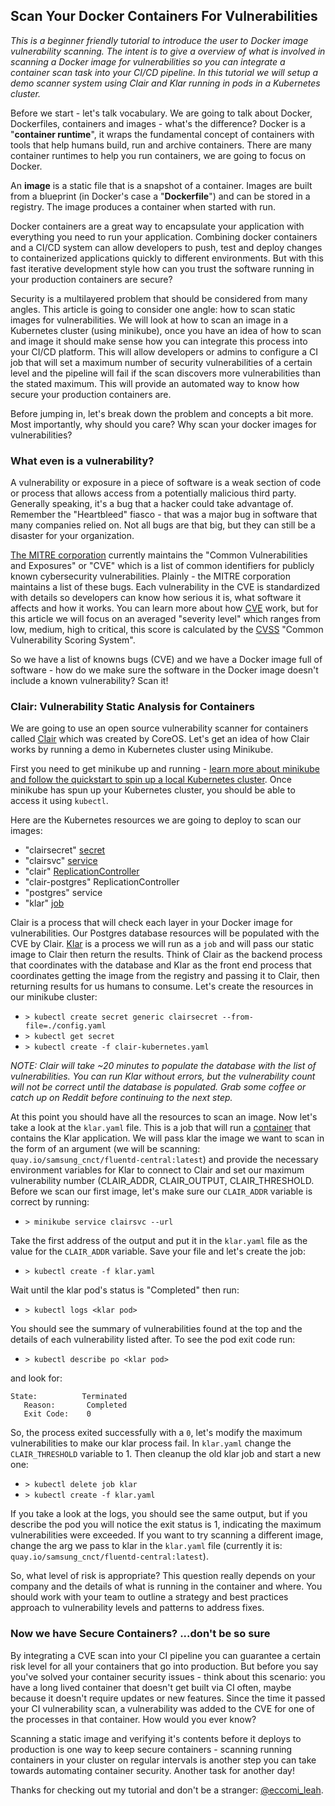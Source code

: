 ## Scan Your Docker Containers For Vulnerabilities

*This is a beginner friendly tutorial to introduce the user to Docker image vulnerability scanning. The intent is to give a overview of what is involved in scanning a Docker image for vulnerabilities so you can integrate a container scan task into your CI/CD pipeline. In this tutorial we will setup a demo scanner system using Clair and Klar running in pods in a Kubernetes cluster.*

Before we start - let's talk vocabulary. We are going to talk about Docker, Dockerfiles, containers and images - what's the difference? Docker is a "**container runtime**", it wraps the fundamental concept of containers with tools that help humans build, run and archive containers. There are many container runtimes to help you run containers, we are going to focus on Docker.

An **image** is a static file that is a snapshot of a container. Images are built from a blueprint (in Docker's case a "**Dockerfile**") and can be stored in a registry. The image produces a container when started with run. 

Docker containers are a great way to encapsulate your application with everything you need to run your application. Combining docker containers and a CI/CD system can allow developers to push, test and deploy changes to containerized applications quickly to different environments. But with this fast iterative development style how can you trust the software running in your production containers are secure? 

Security is a multilayered problem that should be considered from many angles. This article is going to consider one angle: how to scan static images for vulnerabilities. We will look at how to scan an image in a Kubernetes cluster (using minikube), once you have an idea of how to scan and image it should make sense how you can integrate this process into your CI/CD platform. This will allow developers or admins to configure a CI job that will set a maximum number of security vulnerabilities of a certain level and the pipeline will fail if the scan discovers more vulnerabilities than the stated maximum. This will provide an automated way to know how secure your production containers are.

Before jumping in, let's break down the problem and concepts a bit more. Most importantly, why should you care? Why scan your docker images for vulnerabilities? 

### What even is a vulnerability? 

A vulnerability or exposure in a piece of software is a weak section of code or process that allows access from a potentially malicious third party. Generally speaking, it's a bug that a hacker could take advantage of. Remember the "Heartbleed" fiasco - that was a major bug in software that many companies relied on. Not all bugs are that big, but they can still be a disaster for your organization.

[The MITRE corporation](https://cve.mitre.org/about/faqs.html#MITRE_role_in_cve) currently maintains the "Common Vulnerabilities and Exposures" or "CVE" which is a list of common identifiers for publicly known cybersecurity vulnerabilities. Plainly - the MITRE corporation maintains a list of these bugs. Each vulnerability in the CVE is standardized with details so developers can know how serious it is, what software it affects and how it works. You can learn more about how [CVE](https://cve.mitre.org/about/index.html) work, but for this article we will focus on an averaged "severity level" which ranges from low, medium, high to critical, this score is calculated by the [CVSS](https://en.wikipedia.org/wiki/Common_Vulnerability_Scoring_System) "Common Vulnerability Scoring System". 

So we have a list of knowns bugs (CVE) and we have a Docker image full of software - how do we make sure the software in the Docker image doesn't include a known vulnerability? Scan it! 

### Clair: Vulnerability Static Analysis for Containers

We are going to use an open source vulnerability scanner for containers called [Clair](https://github.com/coreos/clair) which was created by CoreOS. Let's get an idea of how Clair works by running a demo in Kubernetes cluster using Minikube. 

First you need to get minikube up and running - [learn more about minikube and follow the quickstart to spin up a local Kubernetes cluster](https://github.com/kubernetes/minikube). Once minikube has spun up your Kubernetes cluster, you should be able to access it using `kubectl`.

Here are the Kubernetes resources we are going to deploy to scan our images:

* "clairsecret" [secret](https://kubernetes.io/docs/concepts/configuration/secret/)
* "clairsvc" [service](https://kubernetes.io/docs/concepts/services-networking/service/)
* "clair" [ReplicationController](https://kubernetes.io/docs/concepts/workloads/controllers/replicationcontroller/)
* "clair-postgres" ReplicationController
* "postgres" service
* "klar" [job](https://kubernetes.io/docs/concepts/workloads/controllers/jobs-run-to-completion/)

Clair is a process that will check each layer in your Docker image for vulnerabilities. Our Postgres database resources will be populated with the CVE by Clair. [Klar](https://github.com/optiopay/klar) is a process we will run as a `job` and will pass our static image to Clair then return the results. Think of Clair as the backend process that coordinates with the database and Klar as the front end process that coordinates getting the image from the registry and passing it to Clair, then returning results for us humans to consume. Let's create the resources in our minikube cluster:

* `> kubectl create secret generic clairsecret --from-file=./config.yaml`
* `> kubectl get secret`
* `> kubectl create -f clair-kubernetes.yaml`

*NOTE: Clair will take ~20 minutes to populate the database with the list of vulnerabilities. You can run Klar without errors, but the vulnerability count will not be correct until the database is populated. Grab some coffee or catch up on Reddit before continuing to the next step.*

At this point you should have all the resources to scan an image. Now let's take a look at the `klar.yaml` file. This is a job that will run a [container](https://github.com/leahnp/klar/blob/master/Dockerfile) that contains the Klar application. We will pass klar the image we want to scan in the form of an argument (we will be scanning: `quay.io/samsung_cnct/fluentd-central:latest`) and provide the necessary environment variables for Klar to connect to Clair and set our maximum vulnerability number (CLAIR_ADDR, CLAIR_OUTPUT, CLAIR_THRESHOLD. Before we scan our first image, let's make sure our `CLAIR_ADDR` variable is correct by running:

* `> minikube service clairsvc --url`

Take the first address of the output and put it in the `klar.yaml` file as the value for the `CLAIR_ADDR` variable. Save your file and let's create the job:

* `> kubectl create -f klar.yaml`

Wait until the klar pod's status is "Completed" then run:

* `> kubectl logs <klar pod>`

You should see the summary of vulnerabilities found at the top and the details of each vulnerability listed after. To see the pod exit code run:

* `> kubectl describe po <klar pod>`

and look for:

```
State:          Terminated
   Reason:       Completed
   Exit Code:    0
```

So, the process exited successfully with a `0`, let's modify the maximum vulnerabilities to make our klar process fail. In `klar.yaml` change the `CLAIR_THRESHOLD` variable to 1. Then cleanup the old klar job and start a new one:

* `> kubectl delete job klar`
* `> kubectl create -f klar.yaml`

If you take a look at the logs, you should see the same output, but if you describe the pod you will notice the exit status is 1, indicating the maximum vulnerabilities were exceeded. If you want to try scanning a different image, change the arg we pass to klar in the `klar.yaml` file (currently it is: `quay.io/samsung_cnct/fluentd-central:latest`).

So, what level of risk is appropriate? This question really depends on your company and the details of what is running in the container and where. You should work with your team to outline a strategy and best practices approach to vulnerability levels and patterns to address fixes. 

### Now we have Secure Containers? ...don't be so sure

By integrating a CVE scan into your CI pipeline you can guarantee a certain risk level for all your containers that go into production. But before you say you've solved your container security issues - think about this scenario: you have a long lived container that doesn't get built via CI often, maybe because it doesn't require updates or new features. Since the time it passed your CI vulnerability scan, a vulnerability was added to the CVE for one of the processes in that container. How would you ever know?

Scanning a static image and verifying it's contents before it deploys to production is one way to keep secure containers - scanning running containers in your cluster on regular intervals is another step you can take towards automating container security. Another task for another day!

Thanks for checking out my tutorial and don't be a stranger: [@eccomi_leah](https://twitter.com/eccomi_leah).